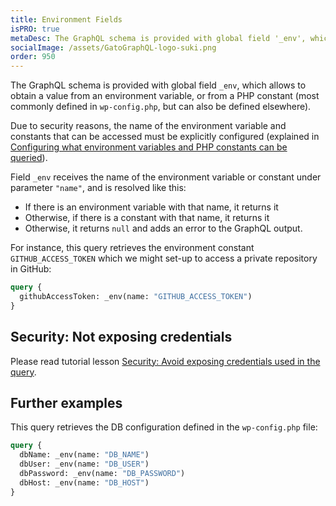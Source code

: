 ```yaml
---
title: Environment Fields
isPRO: true
metaDesc: The GraphQL schema is provided with global field '_env', which allows to obtain a value from an environment variable, or from a PHP constant.
socialImage: /assets/GatoGraphQL-logo-suki.png
order: 950
---
```


The GraphQL schema is provided with global field `_env`, which allows to obtain a value from an environment variable, or from a PHP constant (most commonly defined in `wp-config.php`, but can also be defined elsewhere).

Due to security reasons, the name of the environment variable and constants that can be accessed must be explicitly configured (explained in [Configuring what environment variables and PHP constants can be queried](../../config/configuring-what-environment-variables-and-php-constants-can-be-queried/)).

Field `_env` receives the name of the environment variable or constant under parameter `"name"`, and is resolved like this:

- If there is an environment variable with that name, it returns it
- Otherwise, if there is a constant with that name, it returns it
- Otherwise, it returns `null` and adds an error to the GraphQL output.

For instance, this query retrieves the environment constant `GITHUB_ACCESS_TOKEN` which we might set-up to access a private repository in GitHub:

```graphql
query {
  githubAccessToken: _env(name: "GITHUB_ACCESS_TOKEN")
}
```

## Security: Not exposing credentials

Please read tutorial lesson [Security: Avoid exposing credentials used in the query](../../tutorial/security-avoid-exposing-credentials-used-in-the-query).

## Further examples

This query retrieves the DB configuration defined in the `wp-config.php` file:

```graphql
query {
  dbName: _env(name: "DB_NAME")
  dbUser: _env(name: "DB_USER")
  dbPassword: _env(name: "DB_PASSWORD")
  dbHost: _env(name: "DB_HOST")
}
```
